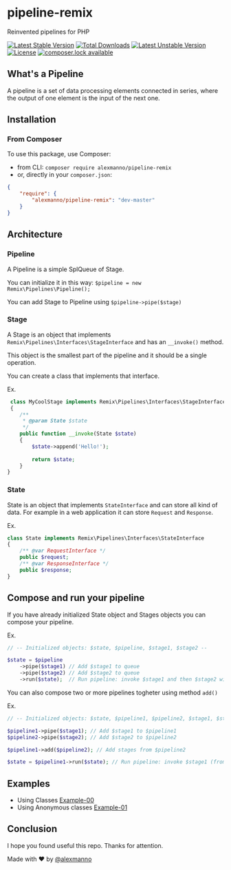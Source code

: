 # pipeline-remix
Reinvented pipelines for PHP

[![Latest Stable Version](https://poser.pugx.org/alexmanno/pipeline-remix/version)](https://packagist.org/packages/alexmanno/pipeline-remix) [![Total Downloads](https://poser.pugx.org/alexmanno/pipeline-remix/downloads)](https://packagist.org/packages/alexmanno/pipeline-remix) [![Latest Unstable Version](https://poser.pugx.org/alexmanno/pipeline-remix/v/unstable)](//packagist.org/packages/alexmanno/pipeline-remix) [![License](https://poser.pugx.org/alexmanno/pipeline-remix/license)](https://packagist.org/packages/alexmanno/pipeline-remix) [![composer.lock available](https://poser.pugx.org/alexmanno/pipeline-remix/composerlock)](https://packagist.org/packages/alexmanno/pipeline-remix)

## What's a Pipeline
A pipeline is a set of data processing elements connected in series, where the output of one element is the input of the next one.

## Installation
### From Composer
To use this package, use Composer:

 * from CLI: `composer require alexmanno/pipeline-remix`
 * or, directly in your `composer.json`:

```json
{
    "require": {
        "alexmanno/pipeline-remix": "dev-master"
    }
}
```

## Architecture

### Pipeline

A Pipeline is a simple SplQueue of Stage. 

You can initialize it in this way: `$pipeline = new Remix\Pipelines\Pipeline();`

You can add Stage to Pipeline using `$pipeline->pipe($stage)`

### Stage

A Stage is an object that implements `Remix\Pipelines\Interfaces\StageInterface` and has an `__invoke()` method.

This object is the smallest part of the pipeline and it should be a single operation.

You can create a class that implements that interface. 

Ex.
```php
 class MyCoolStage implements Remix\Pipelines\Interfaces\StageInterface 
 {
    /**
     * @param State $state
     */
    public function __invoke(State $state)
    {
        $state->append('Hello!');
        
        return $state;
    }
}
```

### State

State is an object that implements `StateInterface` and can store all kind of data.
For example in a web application it can store `Request` and `Response`.

Ex.
```php
class State implements Remix\Pipelines\Interfaces\StateInterface
{
    /** @var RequestInterface */
    public $request;
    /** @var ResponseInterface */
    public $response;
}
```

## Compose and run your pipeline

If you have already initialized State object and Stages objects you can compose your pipeline.

Ex.
```php
// -- Initialized objects: $state, $pipeline, $stage1, $stage2 --

$state = $pipeline
    ->pipe($stage1) // Add $stage1 to queue
    ->pipe($stage2) // Add $stage2 to queue
    ->run($state);  // Run pipeline: invoke $stage1 and then $stage2 with state from $stage1
```

You can also compose two or more pipelines togheter using method `add()`

Ex.

```php
// -- Initialized objects: $state, $pipeline1, $pipeline2, $stage1, $stage2 --

$pipeline1->pipe($stage1); // Add $stage1 to $pipeline1
$pipeline2->pipe($stage2); // Add $stage2 to $pipeline2

$pipeline1->add($pipeline2); // Add stages from $pipeline2

$state = $pipeline1->run($state); // Run pipeline: invoke $stage1 (from $pipeline1) and then $stage2 (from $pipeline2) with state from $stage1

```

## Examples

 * Using Classes [Example-00](examples/example-00.php)
 * Using Anonymous classes [Example-01](examples/example-01.php)


## Conclusion

I hope you found useful this repo. Thanks for attention. 

Made with :heart: by [@alexmanno](https://aka.am)


